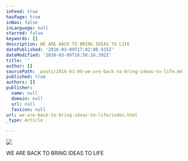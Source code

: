 ```yaml
---
inFeed: true
hasPage: true
inNav: false
inLanguage: null
starred: false
keywords: []
description: WE ARE BACK TO BRING IDEAS TO LIFE
datePublished: '2016-03-09T17:02:08.915Z'
dateModified: '2016-03-09T16:58:16.392Z'
title: ''
author: []
sourcePath: _posts/2016-03-09-we-are-back-to-bring-ideas-to-life.md
published: true
authors: []
publisher:
  name: null
  domain: null
  url: null
  favicon: null
url: we-are-back-to-bring-ideas-to-life/index.html
_type: Article

---
```

![](https://the-grid-user-content.s3-us-west-2.amazonaws.com/42299766-0f3a-468d-b6f7-c4f8f51e4c05.jpg)

WE ARE BACK TO BRING IDEAS TO LIFE